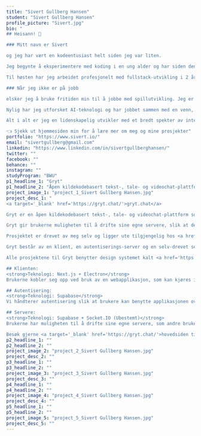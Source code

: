 ```yaml
---
title: "Sivert Gullberg Hansen"
student: "Sivert Gullberg Hansen"
profile_picture: "Sivert.jpg"
bio: "
## Heisann! 👋

### Mitt navn er Sivert

og jeg har vært en kodeentusiast helt siden jeg var liten.

Jeg begynte å eksperimentere med koding i en ung alder og har siden den gang vært hekta. For øyeblikket har jeg opparbeidet ca. 7 år med kodeerfaring.

Til høsten har jeg arbeidet profesjonelt med fullstack-utvikling i 2 år.

### Når jeg ikke er på jobb

elsker jeg å bruke fritiden min til å jobbe med spillutvikling. Jeg er en stor fan av spillmotorene Unity, Unreal Engine og Roblox, og har jobbet med disse motorene siden 2015.

Nylig har jeg utforsket AI-teknologi og har jobbet sammen med en venn, <a target='_blank' href='olahul'>Ola Hulleberg</a>, for å trene en gjennkjennings-modell, som gjenkjenner skapninger i et videospill. Vi planlegger å bruke modellen til å lage en automatisert `shiny-fanger` som vil både trene våre egne skapninger og fange alle sjeldne skapninger den møter på. Det har vært et spennende prosjekt og jeg gleder meg til å se hvor det tar oss.

Alt i alt er jeg en lidenskapelig utvikler med et bredt spekter av interesser. Jeg er opptatt av kvalitet i alt jeg gjør, og jeg gleder meg til å se hvor karrieren min tar meg. 😊

👈 Sjekk ut hjemmesiden min for å lære mer om meg og mine prosjekter"
portfolio: "https://www.sivert.io/"
email: "sivertgullberg@gmail.com"
linkedin: "https://www.linkedin.com/in/sivertgullberghansen/"
twitter: ""
facebook: ""
behance: ""
instagram: ""
studyProgram: "BWU"
p1_headline_1: "Gryt"
p1_headline_2: "Åpen kildekodebasert tekst-, tale- og videochat-plattform"
project_image_1: "project_1_Sivert Gullberg Hansen.jpg"
project_desc_1: "
<a target='_blank' href='https://gryt.chat/'>gryt.chat</a>

Gryt er en åpen kildekodebasert tekst-, tale- og videochat-plattform som verdsetter personvern. Prosjektet er i start-fasen og under konstant endring.

Gryt gir brukerne muligheten til å drifte sine egne servere, slik at de har full kontroll over samtaler og data som deles. Gryt er en sikker og privat kommunikasjonsplattform som gir brukerne mulighet til å kommunisere fritt og samtidig beskytte personvernet sitt.

Prosjektet er drevet av meg selv og ligger ute tilgjengelig hos <a href='https://github.com/Gryt-chat'>GitHub</a>.

Gryt består av en klient, en autentiserings-server og en selv-drevet server.

Alle prosjektene til Gryt benytter design systemet kalt <a href='https://www.npmjs.com/package/@gryt/ui'>Gryt-UI</a>. Dette gir alle applikasjonene identisk utseende og følelse. Gryt-UI er basert på React og benytter Tailwind + DaisyUI.

## Klienten:
<strong>Teknologi: Next.js + Electron</strong>
Brukerne kobler seg opp ved bruk av en webapplikasjon, som kan kjøres i nettleser eller som en skrivebords-applikasjon.

## Autentisering:
<strong>Teknologi: Supabase</strong>
Vi håndterer autentisering slik at brukere kan benytte applikasjonen over flere enheter. På denne måten vil alt være synkronisert mellom enhetene. Våre databaser inneholder kun informasjon om innlogging og hvilke servere man tar del i.

## Servere:
<strong>Teknologi: Supabase + Socket.IO (Ubestemt)</strong>
Brukerne har muligheten til å drifte sine egne servere, som andre brukere kan koble seg opp mot. Dette gjør at brukere kan kommunisere seg i mellom. Det er og planlagt muligheten til å opprette flere samfunn innad i en server, slik at man kan eksempelvis ha en plass for vennegjengen og en annen for kollegaer/klassekamerater.

Besøk gjerne <a target='_blank' href='https://gryt.chat/'>hovedsiden til Gryt</a> for å se flere egenskaper Gryt tilbyr."
p2_headline_1: ""
p2_headline_2: ""
project_image_2: "project_2_Sivert Gullberg Hansen.jpg"
project_desc_2: ""
p3_headline_1: ""
p3_headline_2: ""
project_image_3: "project_3_Sivert Gullberg Hansen.jpg"
project_desc_3: ""
p4_headline_1: ""
p4_headline_2: ""
project_image_4: "project_4_Sivert Gullberg Hansen.jpg"
project_desc_4: ""
p5_headline_1: ""
p5_headline_2: ""
project_image_5: "project_5_Sivert Gullberg Hansen.jpg"
project_desc_5: ""
---
```

